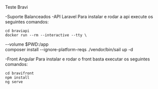 
Teste Bravi

-Suporte Balanceados
-API Laravel
Para instalar e rodar a api execute os seguintes comandos:

    cd braviapi
    docker run --rm --interactive --tty \
  --volume $PWD:/app \
  composer install --ignore-platform-reqs
    ./vendor/bin/sail up -d

-Front Angular
Para instalar e rodar o front basta executar os seguintes comandos:

    cd bravifront
    npm install
    ng serve
